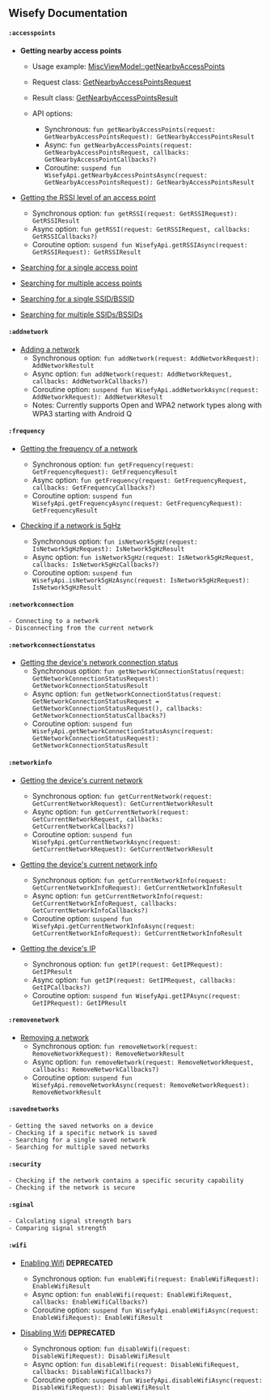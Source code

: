 ## Wisefy Documentation

#### `:accesspoints`

  - **Getting nearby access points**
    - Usage example: [MiscViewModel::getNearbyAccessPoints](/app/src/main/java/com/isupatches/android/wisefy/sample/features/misc/MiscViewModel.kt#L397)
    
    - Request class: [GetNearbyAccessPointsRequest](/wisefy/accesspoints/src/main/java/com/isupatches/android/wisefy/accesspoints/entities/GetNearbyAccessPointsRequest.kt)
    - Result class: [GetNearbyAccessPointsResult](/wisefy/accesspoints/src/main/java/com/isupatches/android/wisefy/accesspoints/entities/GetNearbyAccessPointsResult.kt)
    
    - API options:
      - Synchronous: `fun getNearbyAccessPoints(request: GetNearbyAccessPointsRequest): GetNearbyAccessPointsResult`
      - Async: `fun getNearbyAccessPoints(request: GetNearbyAccessPointsRequest, callbacks: GetNearbyAccessPointCallbacks?)`
      - Coroutine: `suspend fun WisefyApi.getNearbyAccessPointsAsync(request: GetNearbyAccessPointsRequest): GetNearbyAccessPointsResult`
    
  - [Getting the RSSI level of an access point](/app/src/main/java/com/isupatches/android/wisefy/sample/features/misc/MiscViewModel.kt#getRSSI)
    - Synchronous option: `fun getRSSI(request: GetRSSIRequest): GetRSSIResult`
    - Async option: `fun getRSSI(request: GetRSSIRequest, callbacks: GetRSSICallbacks?)`
    - Coroutine option: `suspend fun WisefyApi.getRSSIAsync(request: GetRSSIRequest): GetRSSIResult`

  - [Searching for a single access point](/documentation/accesspoints/searching-for-a-single-access-point.md)
  - [Searching for multiple access points](/documentation/accesspoints/searching-for-multiple-access-points.md)
  - [Searching for a single SSID/BSSID](/documentation/accesspoints/searching-for-a-single-ssid-or-bssid.md)
  - [Searching for multiple SSIDs/BSSIDs](/documentation/accesspoints/searching-for-multiple-ssids-or-bssids.md)

#### `:addnetwork`

  - [Adding a network](/app/src/main/java/com/isupatches/android/wisefy/sample/features/add/AddNetworkViewModel.kt#addNetwork)
    - Synchronous option: `fun addNetwork(request: AddNetworkRequest): AddNetworkRestult`
    - Async option: `fun addNetwork(request: AddNetworkRequest, callbacks: AddNetworkCallbacks?)`
    - Coroutine option: `suspend fun WisefyApi.addNetworkAsync(request: AddNetworkRequest): AddNetworkResult`
    - Notes: Currently supports Open and WPA2 network types along with WPA3 starting with Android Q
    
#### `:frequency`

  - [Getting the frequency of a network](/app/src/main/java/com/isupatches/android/wisefy/sample/features/misc/MiscViewModel.kt#getFrequency)
    - Synchronous option: `fun getFrequency(request: GetFrequencyRequest): GetFrequencyResult`
    - Async option: `fun getFrequency(request: GetFrequencyRequest, callbacks: GetFrequencyCallbacks?)`
    - Coroutine option: `suspend fun WisefyApi.getFrequencyAsync(request: GetFrequencyRequest): GetFrequencyResult`
    
  - [Checking if a network is 5gHz](/app/src/main/java/com/isupatches/android/wisefy/sample/features/misc/MiscViewModel.kt#isNetwork5gHz)
    - Synchronous option: `fun isNetwork5gHz(request: IsNetwork5gHzRequest): IsNetwork5gHzResult`
    - Async option: `fun isNetwork5gHz(request: IsNetwork5gHzRequest, callbacks: IsNetwork5gHzCallbacks?)`
    - Coroutine option: `suspend fun WisefyApi.isNetwork5gHzAsync(request: IsNetwork5gHzRequest): IsNetwork5gHzResult`

#### `:networkconnection`

    - Connecting to a network
    - Disconnecting from the current network

#### `:networkconnectionstatus`

  - [Getting the device's network connection status](/app/src/main/java/com/isupatches/android/wisefy/sample/features/misc/MiscViewModel.kt#getNetworkConnectionStatus)
    - Synchronous option: `fun getNetworkConnectionStatus(request: GetNetworkConnectionStatusRequest): GetNetworkConnectionStatusResult`
    - Async option: `fun getNetworkConnectionStatus(request: GetNetworkConnectionStatusRequest = GetNetworkConnectionStatusRequest(), callbacks: GetNetworkConnectionStatusCallbacks?)`
    - Coroutine option: `suspend fun WisefyApi.getNetworkConnectionStatusAsync(request: GetNetworkConnectionStatusRequest): GetNetworkConnectionStatusResult`

#### `:networkinfo`

  - [Getting the device's current network](/app/src/main/java/com/isupatches/android/wisefy/sample/features/misc/MiscViewModel.kt#getCurrentNetwork)
    - Synchronous option: `fun getCurrentNetwork(request: GetCurrentNetworkRequest): GetCurrentNetworkResult`
    - Async option: `fun getCurrentNetwork(request: GetCurrentNetworkRequest, callbacks: GetCurrentNetworkCallbacks?)`
    - Coroutine option: `suspend fun WisefyApi.getCurrentNetworkAsync(request: GetCurrentNetworkRequest): GetCurrentNetworkResult`

  - [Getting the device's current network info](/app/src/main/java/com/isupatches/android/wisefy/sample/features/misc/MiscViewModel.kt#getCurrentNetworkInfo)
    - Synchronous option: `fun getCurrentNetworkInfo(request: GetCurrentNetworkInfoRequest): GetCurrentNetworkInfoResult`
    - Async option: `fun getCurrentNetworkInfo(request: GetCurrentNetworkInfoRequest, callbacks: GetCurrentNetworkInfoCallbacks?)`
    - Coroutine option: `suspend fun WisefyApi.getCurrentNetworkInfoAsync(request: GetCurrentNetworkInfoRequest): GetCurrentNetworkInfoResult`

  - [Getting the device's IP](/app/src/main/java/com/isupatches/android/wisefy/sample/features/misc/MiscViewModel.kt#getIP)
    - Synchronous option: `fun getIP(request: GetIPRequest): GetIPResult`
    - Async option: `fun getIP(request: GetIPRequest, callbacks: GetIPCallbacks?)`
    - Coroutine option: `suspend fun WisefyApi.getIPAsync(request: GetIPRequest): GetIPResult`
    
#### `:removenetwork`

  - [Removing a network](/app/src/main/java/com/isupatches/android/wisefy/sample/features/remove/RemoveNetworkViewModel.kt#removeNetwork)
      - Synchronous option: `fun removeNetwork(request: RemoveNetworkRequest): RemoveNetworkResult`
      - Async option: `fun removeNetwork(request: RemoveNetworkRequest, callbacks: RemoveNetworkCallbacks?)`
      - Coroutine option: `suspend fun WisefyApi.removeNetworkAsync(request: RemoveNetworkRequest): RemoveNetworkResult`
      
#### `:savednetworks`

    - Getting the saved networks on a device
    - Checking if a specific network is saved
    - Searching for a single saved network
    - Searching for multiple saved networks

#### `:security`

    - Checking if the network contains a specific security capability
    - Checking if the network is secure

#### `:sginal`

    - Calculating signal strength bars
    - Comparing signal strength

#### `:wifi`

  - [Enabling Wifi](/app/src/main/java/com/isupatches/android/wisefy/sample/features/misc/MiscViewModel.kt#enableWifi) **DEPRECATED**
    - Synchronous option: `fun enableWifi(request: EnableWifiRequest): EnableWifiResult`
    - Async option: `fun enableWifi(request: EnableWifiRequest, callbacks: EnableWifiCallbacks?)`
    - Coroutine option: `suspend fun WisefyApi.enableWifiAsync(request: EnableWifiRequest): EnableWifiResult`

  - [Disabling Wifi](/app/src/main/java/com/isupatches/android/wisefy/sample/features/misc/MiscViewModel.kt#disableWifi) **DEPRECATED**
    - Synchronous option: `fun disableWifi(request: DisableWifiRequest): DisableWifiResult`
    - Async option: `fun disableWifi(request: DisableWifiRequest, callbacks: DisableWifiCallbacks?)`
    - Coroutine option: `suspend fun WisefyApi.disableWifiAsync(request: DisableWifiRequest): DisableWifiResult`

